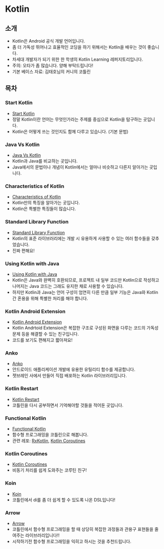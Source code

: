 # Kotlin
## 소개
* Kotlin은 Android 공식 개발 언어입니다.
* 좀 더 가독성 뛰어나고 효율적인 코딩을 하기 위해서는 Kotlin을 배우는 것이 좋습니다.
* 차세대 개발자가 되기 위한 한 학생의 Kotlin Learning 레퍼지토리입니다.
* 주의: 오타가 좀 많습니다. 양해 부탁드립니다!
* 기본 베이스 자료: 김태호님의 커니의 코틀린
## 목차
### Start Kotlin
* [Start Kotlin]
* 정말 Kotlin이란 언어는 무엇인가라는 주제를 중심으로 Kotlin을 탐구하는 곳입니다.
* Kotlin은 어떻게 쓰는 것인지도 함께 다루고 있습니다.
(기본 문법)

### Java Vs Kotlin
* [Java Vs Kotlin]
* Kotlin과 Java를 비교하는 곳입니다.
* Java에서의 문법이나 개념이 Kotlin에서는 얼마나 비슷하고 다른지 알아가는 곳입니다.

### Characteristics of Kotlin
* [Characteristics of Kotlin]
* Kotlin만의 특징을 알아가는 곳입니다.
* Kotlin은 특별한 특징들이 많습니다.

### Standard Library Function
* [Standard Library Function]
* Kotlin의 표준 라이브러리에는 개발 시 유용하게 사용할 수 있는 여러 함수들을 갖추었습니다.
* 진짜 편해요!

### Using Kotlin with Java
* [Using Kotlin with Java]
* Kotlin은 Java와 완벽히 호환되므로, 프로젝트 내 일부 코드만 Kotlin으로 작성하고 나머지는 Java 코드는 그래도 유지한 채로 사용할 수 있습니다.
* 하지만 Kotlin과 Java는 언어 구성이 엄연히 다른 만큼 일부 기능은 Java와 Kotlin 간 혼용을 위해 특별한 처리를 해야 합니다.

### Kotlin Android Extension
* [Kotlin Android Extension]
* Kotlin Andrtoid Extension은 복잡한 구조로 구성된 화면을 다루는 코드의 가독성 문제 등을 해결할 수 있는 친구입니다.
* 코드를 보기도 편해지고 짧아져요!

### Anko
* [Anko]
* 안드로이드 애플리케이션 개발에 유용한 유틸리티 함수를 제공합니다.
* 젯브레인 사에서 만들어 직접 배포하는 Kotlin 라이브러리입니다. 

### Kotlin Restart
* [Kotlin Restart]
* 코틀린을 다시 공부하면서 기억해야할 것들을 적어둔 곳입니다.

### Functional Kotlin
* [Functional Kotlin]
* 함수형 프로그래밍을 코틀린으로 해봅니다.
* 관련 레포: [RxKotlin], [Kotlin Coroutines]

### Kotlin Coroutines
* [Kotlin Coroutines]
* 비동기 처리를 쉽게 도와주는 코루틴 친구!

### Koin
* [Koin]
* 코틀린에서 di를 좀 더 쉽게 할 수 있도록 나온 DSL입니다!

### Arrow
* [Arrow]
* 코틀린에서 함수형 프로그래밍을 할 때 상당히 복잡한 과정들과 관용구 표현들을 줄여주는 라이브러리입니다!!
* 시작하기전 함수형 프로그래밍을 익히고 하시는 것을 추천드립니다.

[Start Kotlin]: https://github.com/jinusong/Kotlin/tree/master/Start%20Kotlin

[Java Vs Kotlin]:https://github.com/jinusong/Kotlin/tree/master/Java%20Vs%20Kotlin

[ Characteristics of Kotlin ]:https://github.com/jinusong/Kotlin/tree/master/Characteristics%20of%20Kotlin

[Standard Library Function]:https://github.com/jinusong/Kotlin/tree/master/Standard%20Library%20of%20Kotlin

[Using Kotlin with Java]:https://github.com/jinusong/Kotlin/tree/master/Using%20Kotlin%20with%20Java

[Kotlin Android Extension]: https://github.com/jinusong/Kotlin/tree/master/Kotlin%20Android%20Extension

[Anko]: https://github.com/jinusong/Kotlin/tree/master/Anko

[Functional Kotlin]: https://github.com/jinusong/Kotlin/tree/master/Functional%20Kotlin

[RxKotlin]: https://github.com/jinusong/ReactiveX-in-Android/tree/master/RxKotlin

[Kotlin Coroutines]: https://github.com/jinusong/Kotlin/blob/master/Kotlin%20Coroutines/Kotlin%20Coroutines.md

[Koin]: https://github.com/jinusong/Kotlin/blob/master/Koin/Koin.md

[Kotlin Restart]: https://github.com/jinusong/Kotlin/blob/master/Koin/Koin.md

[Arrow]: https://github.com/jinusong/Kotlin/tree/master/Arrow
